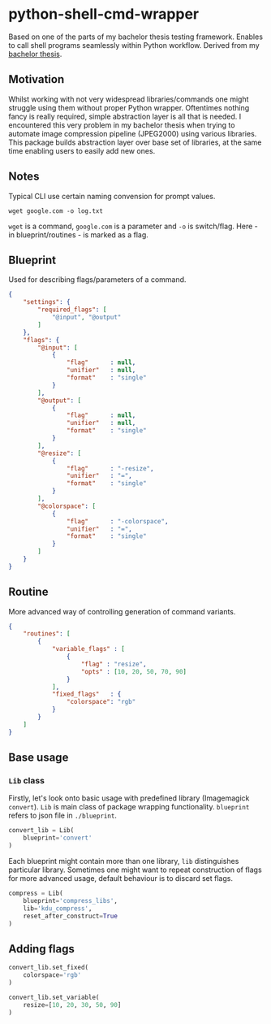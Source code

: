 # python-shell-cmd-wrapper
Based on one of the parts of my bachelor thesis testing framework. Enables to call shell programs seamlessly within Python workflow. Derived from my [bachelor thesis](https://github.com/matejMitas/VUT_FIT-bakalarka).

Motivation
------------
Whilst working with not very widespread libraries/commands one might struggle using them without proper Python wrapper. Oftentimes nothing fancy is really required, simple abstraction layer is all that is needed. I encountered this very problem in my bachelor thesis when trying to automate image compression pipeline (JPEG2000) using various libraries. This package builds abstraction layer over base set of libraries, at the same time enabling users to easily add new ones.

Notes
------------
Typical CLI use certain naming convension for prompt values.
```
wget google.com -o log.txt
```
`wget` is a command, `google.com` is a parameter and `-o` is switch/flag. Here - in blueprint/routines - is marked as a flag.

Blueprint
------------------
Used for describing flags/parameters of a command.
```json
{
	"settings": {
		"required_flags": [
			"@input", "@output"
		]
	},
	"flags": {
		"@input": [
			{
				"flag"		: null,
				"unifier"	: null,
				"format"	: "single"
			}
		],
		"@output": [
			{
				"flag"		: null,
				"unifier"	: null,
				"format"	: "single"
			}
		],
		"@resize": [
			{
				"flag"		: "-resize",
				"unifier"	: "=",
				"format"	: "single" 
			}
		],
		"@colorspace": [
			{
				"flag"		: "-colorspace",
				"unifier"	: "=",
				"format"	: "single"
			}
		]
	}
}
```

Routine
------------------
More advanced way of controlling generation of command variants.
```json
{
    "routines": [
        {
            "variable_flags" : [
                {
                    "flag" : "resize",
                    "opts" : [10, 20, 50, 70, 90]
                }
            ],
            "fixed_flags"   : {
                "colorspace": "rgb"
            }
        }
    ]
}
```


Base usage
------------------
### `Lib` class

Firstly, let's look onto basic usage with predefined library (Imagemagick `convert`). `Lib` is main class of package wrapping functionality. `blueprint` refers to json file in `./blueprint`.

```python
convert_lib = Lib(
	blueprint='convert' 
)
```
Each blueprint might contain more than one library, `lib` distinguishes particular library. Sometimes one might want to repeat construction of flags for more advanced usage, default behaviour is to discard set flags.

```python
compress = Lib(
	blueprint='compress_libs',
	lib='kdu_compress',
	reset_after_construct=True
)
```

Adding flags
------------
```python
convert_lib.set_fixed(
	colorspace='rgb'
)
```

```python
convert_lib.set_variable(
	resize=[10, 20, 30, 50, 90]
)
```